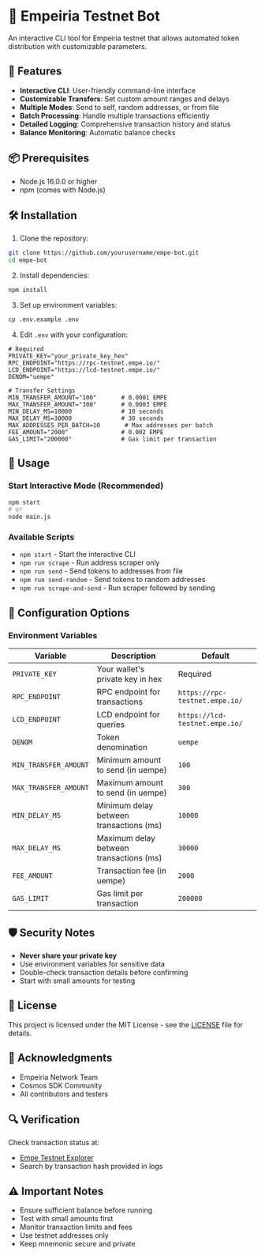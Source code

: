 # 🤖 Empeiria Testnet Bot

An interactive CLI tool for Empeiria testnet that allows automated token distribution with customizable parameters.

## 🚀 Features

- **Interactive CLI**: User-friendly command-line interface
- **Customizable Transfers**: Set custom amount ranges and delays
- **Multiple Modes**: Send to self, random addresses, or from file
- **Batch Processing**: Handle multiple transactions efficiently
- **Detailed Logging**: Comprehensive transaction history and status
- **Balance Monitoring**: Automatic balance checks

## 📦 Prerequisites

- Node.js 16.0.0 or higher
- npm (comes with Node.js)

## 🛠 Installation

1. Clone the repository:
```bash
git clone https://github.com/yourusername/empe-bot.git
cd empe-bot
```

2. Install dependencies:
```bash
npm install
```

3. Set up environment variables:
```bash
cp .env.example .env
```

4. Edit `.env` with your configuration:
```env
# Required
PRIVATE_KEY="your_private_key_hex"
RPC_ENDPOINT="https://rpc-testnet.empe.io/"
LCD_ENDPOINT="https://lcd-testnet.empe.io/"
DENOM="uempe"

# Transfer Settings
MIN_TRANSFER_AMOUNT="100"       # 0.0001 EMPE
MAX_TRANSFER_AMOUNT="300"       # 0.0003 EMPE
MIN_DELAY_MS=10000              # 10 seconds
MAX_DELAY_MS=30000              # 30 seconds
MAX_ADDRESSES_PER_BATCH=10       # Max addresses per batch
FEE_AMOUNT="2000"               # 0.002 EMPE
GAS_LIMIT="200000"              # Gas limit per transaction
```

## 🎯 Usage

### Start Interactive Mode (Recommended)
```bash
npm start
# or
node main.js
```

### Available Scripts

- `npm start` - Start the interactive CLI
- `npm run scrape` - Run address scraper only
- `npm run send` - Send tokens to addresses from file
- `npm run send-random` - Send tokens to random addresses
- `npm run scrape-and-send` - Run scraper followed by sending

## 🔧 Configuration Options

### Environment Variables

| Variable | Description | Default |
|----------|-------------|---------|
| `PRIVATE_KEY` | Your wallet's private key in hex | Required |
| `RPC_ENDPOINT` | RPC endpoint for transactions | `https://rpc-testnet.empe.io/` |
| `LCD_ENDPOINT` | LCD endpoint for queries | `https://lcd-testnet.empe.io/` |
| `DENOM` | Token denomination | `uempe` |
| `MIN_TRANSFER_AMOUNT` | Minimum amount to send (in uempe) | `100` |
| `MAX_TRANSFER_AMOUNT` | Maximum amount to send (in uempe) | `300` |
| `MIN_DELAY_MS` | Minimum delay between transactions (ms) | `10000` |
| `MAX_DELAY_MS` | Maximum delay between transactions (ms) | `30000` |
| `FEE_AMOUNT` | Transaction fee (in uempe) | `2000` |
| `GAS_LIMIT` | Gas limit per transaction | `200000` |

## 🛡️ Security Notes

- **Never share your private key**
- Use environment variables for sensitive data
- Double-check transaction details before confirming
- Start with small amounts for testing

## 📝 License

This project is licensed under the MIT License - see the [LICENSE](LICENSE) file for details.

## 🙏 Acknowledgments

- Empeiria Network Team
- Cosmos SDK Community
- All contributors and testers

## 🔍 Verification

Check transaction status at:
- [Empe Testnet Explorer](https://explorer-testnet.empe.io/)
- Search by transaction hash provided in logs

## ⚠️ Important Notes

- Ensure sufficient balance before running
- Test with small amounts first
- Monitor transaction limits and fees
- Use testnet addresses only
- Keep mnemonic secure and private
